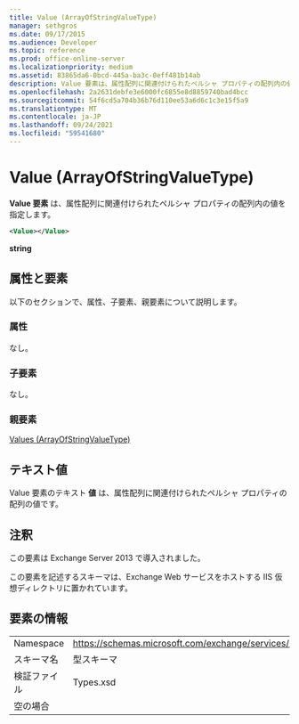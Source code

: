```yaml
---
title: Value (ArrayOfStringValueType)
manager: sethgros
ms.date: 09/17/2015
ms.audience: Developer
ms.topic: reference
ms.prod: office-online-server
ms.localizationpriority: medium
ms.assetid: 83865da6-0bcd-445a-ba3c-0eff481b14ab
description: Value 要素は、属性配列に関連付けられたペルシャ プロパティの配列内の値を指定します。
ms.openlocfilehash: 2a2631debfe3e6000fc6855e8d8859740bad4bcc
ms.sourcegitcommit: 54f6cd5a704b36b76d110ee53a6d6c1c3e15f5a9
ms.translationtype: MT
ms.contentlocale: ja-JP
ms.lasthandoff: 09/24/2021
ms.locfileid: "59541680"
---
```

# <a name="value-arrayofstringvaluetype"></a>Value (ArrayOfStringValueType)

**Value 要素** は、属性配列に関連付けられたペルシャ プロパティの配列内の値を指定します。 
  
```XML
<Value></Value>
```

**string**

## <a name="attributes-and-elements"></a>属性と要素

以下のセクションで、属性、子要素、親要素について説明します。
  
### <a name="attributes"></a>属性

なし。
  
### <a name="child-elements"></a>子要素

なし。
  
### <a name="parent-elements"></a>親要素

[Values (ArrayOfStringValueType)](values-arrayofstringvaluetype.md)
  
## <a name="text-value"></a>テキスト値

Value 要素のテキスト **値** は、属性配列に関連付けられたペルシャ プロパティの配列の値です。 
  
## <a name="remarks"></a>注釈

この要素は Exchange Server 2013 で導入されました。
  
この要素を記述するスキーマは、Exchange Web サービスをホストする IIS 仮想ディレクトリに置かれています。
  
## <a name="element-information"></a>要素の情報

|||
|:-----|:-----|
|Namespace  <br/> |https://schemas.microsoft.com/exchange/services/2006/types  <br/> |
|スキーマ名  <br/> |型スキーマ  <br/> |
|検証ファイル  <br/> |Types.xsd  <br/> |
|空の場合  <br/> ||
   

